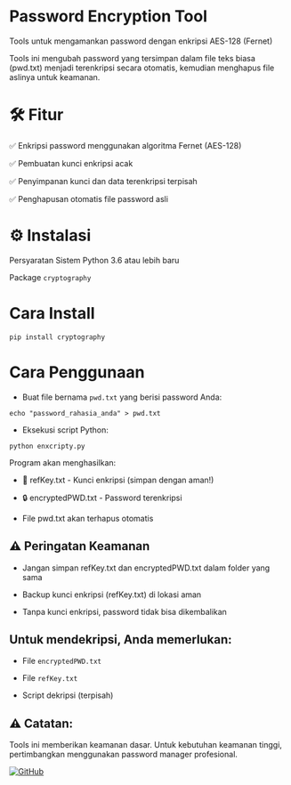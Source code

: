 # Password Encryption Tool
Tools untuk mengamankan password dengan enkripsi AES-128 (Fernet)

Tools ini mengubah password yang tersimpan dalam file teks biasa (pwd.txt) menjadi terenkripsi secara otomatis, kemudian menghapus file aslinya untuk keamanan.

# 🛠 Fitur
✅ Enkripsi password menggunakan algoritma Fernet (AES-128)

✅ Pembuatan kunci enkripsi acak

✅ Penyimpanan kunci dan data terenkripsi terpisah

✅ Penghapusan otomatis file password asli

# ⚙️ Instalasi
Persyaratan Sistem
Python 3.6 atau lebih baru

Package `cryptography`

# Cara Install
```console
pip install cryptography
```
# Cara Penggunaan

* Buat file bernama `pwd.txt` yang berisi password Anda:
```console
echo "password_rahasia_anda" > pwd.txt
```
* Eksekusi script Python:
```console
python enxcripty.py
```
Program akan menghasilkan:

* 🔑 refKey.txt - Kunci enkripsi (simpan dengan aman!)

* 🔒 encryptedPWD.txt - Password terenkripsi

* File pwd.txt akan terhapus otomatis

## ⚠️ Peringatan Keamanan
* Jangan simpan refKey.txt dan encryptedPWD.txt dalam folder yang sama

* Backup kunci enkripsi (refKey.txt) di lokasi aman

* Tanpa kunci enkripsi, password tidak bisa dikembalikan

## Untuk mendekripsi, Anda memerlukan:

* File `encryptedPWD.txt`

* File `refKey.txt`

* Script dekripsi (terpisah)

## ⚠️ Catatan:
Tools ini memberikan keamanan dasar. Untuk kebutuhan keamanan tinggi, pertimbangkan menggunakan password manager profesional.

[![GitHub](https://img.shields.io/badge/GitHub-View_Project-blue?logo=github)](https://github.com/hidayat-tanjung/enxcripty)

